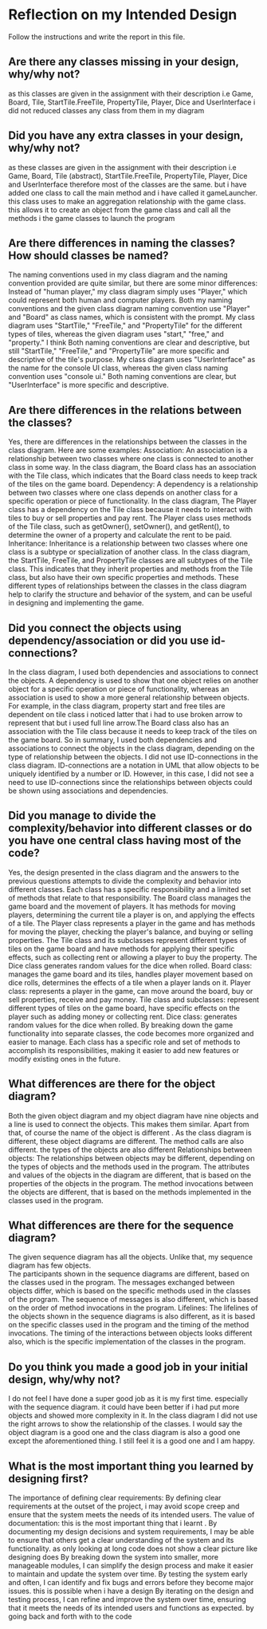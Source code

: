# Reflection on my Intended Design
Follow the instructions and write the report in this file.
## Are there any classes missing in your design, why/why not?
as this classes are given in the assignment with their description i.e Game, Board, Tile, StartTile.FreeTile, PropertyTile, Player, Dice and UserInterface i did not reduced classes any class from them in my diagram 
## Did you have any extra classes in your design, why/why not?
as these classes are given in the assignment with their description i.e Game, Board, Tile (abstract), StartTile.FreeTile, PropertyTile, Player, Dice and UserInterface therefore most of the classes are the same. but i have added one class to call the main method and i have called it gameLauncher. this class uses to make an aggregation relationship with the game class. this allows it to create an object from the game class and call all the  methods i the game classes to launch the program
## Are there differences in naming the classes? How should classes be named?
The naming conventions used in my class diagram and the naming convention provided are quite similar, but there are some minor differences:
Instead of "human player," my class diagram simply uses "Player," which could represent both human and computer players.
Both my naming conventions and the given class diagram naming convention use "Player" and "Board" as class names, which is consistent with the prompt.
My class diagram uses "StartTile," "FreeTile," and "PropertyTile" for the different types of tiles, whereas the given diagram uses "start," "free," and "property." I think Both naming conventions are clear and descriptive, but still "StartTile," "FreeTile," and "PropertyTile" are more specific and descriptive of the tile's purpose.
My class diagram uses "UserInterface" as the name for the console UI class, whereas the given class naming convention uses "console ui." Both naming conventions are clear, but "UserInterface" is more specific and descriptive.
## Are there differences in the relations between the classes?
Yes, there are differences in the relationships between the classes in the class diagram. Here are some examples: 
Association: An association is a relationship between two classes where one class is connected to another class in some way. In the class diagram, the Board class has an association with the Tile class, which indicates that the Board class needs to keep track of the tiles on the game board. 
Dependency: A dependency is a relationship between two classes where one class depends on another class for a specific operation or piece of functionality. In the class diagram, The Player class has a dependency on the Tile class because it needs to interact with tiles to buy or sell properties and pay rent. The Player class uses methods of the Tile class, such as getOwner(), setOwner(), and getRent(), to determine the owner of a property and calculate the rent to be paid.
Inheritance: Inheritance is a relationship between two classes where one class is a subtype or specialization of another class. In the class diagram, the StartTile, FreeTile, and PropertyTile classes are all subtypes of the Tile class. This indicates that they inherit properties and methods from the Tile class, but also have their own specific properties and methods.
These different types of relationships between the classes in the class diagram help to clarify the structure and behavior of the system, and can be useful in designing and implementing the game.
## Did you connect the objects using dependency/association or did you use id-connections?
In the class diagram, I used both dependencies and associations to connect the objects. A dependency is used to show that one object relies on another object for a specific operation or piece of functionality, whereas an association is used to show a more general relationship between objects.
For example, in the class diagram, property start and free tiles are dependent on tile class i noticed latter that i had to use broken arrow to represent that but i used full line arrow.The Board class also has an association with the Tile class because it needs to keep track of the tiles on the game board.
So in summary, I used both dependencies and associations to connect the objects in the class diagram, depending on the type of relationship between the objects.
I did not use ID-connections in the class diagram. ID-connections are a notation in UML that allow objects to be uniquely identified by a number or ID. However, in this case, I did not see a need to use ID-connections since the relationships between objects could be shown using associations and dependencies.


## Did you manage to divide the complexity/behavior into different classes or do you have one central class having most of the code?
Yes, the design presented in the class diagram and the answers to the previous questions attempts to divide the complexity and behavior into different classes. Each class has a specific responsibility and a limited set of methods that relate to that responsibility.
The Board class manages the game board and the movement of players. It has methods for moving players, determining the current tile a player is on, and applying the effects of a tile.
The Player class represents a player in the game and has methods for moving the player, checking the player's balance, and buying or selling properties.
The Tile class and its subclasses represent different types of tiles on the game board and have methods for applying their specific effects, such as collecting rent or allowing a player to buy the property.
The Dice class generates random values for the dice when rolled.
Board class: manages the game board and its tiles, handles player movement based on dice rolls, determines the effects of a tile when a player lands on it.
Player class: represents a player in the game, can move around the board, buy or sell properties, receive and pay money.
Tile class and subclasses: represent different types of tiles on the game board, have specific effects on the player such as adding money or collecting rent.
Dice class: generates random values for the dice when rolled.
By breaking down the game functionality into separate classes, the code becomes more organized and easier to manage. Each class has a specific role and set of methods to accomplish its responsibilities, making it easier to add new features or modify existing ones in the future.

## What differences are there for the object diagram?
Both the given object diagram and my object diagram have nine objects and a line is used to connect the objects. This makes them similar. Apart from that, of course the name of the object is different . As the class diagram is different, these object diagrams are different. The method calls are also different. the types of the objects are also different 
Relationships between objects: The relationships between objects may be different, depending on the types of objects and the methods used in the program.
The attributes and values of the objects in the diagram are different, that is based on the properties of the objects in the program.
The method invocations between the objects are different, that is based on the methods implemented in the classes used in the program.
## What differences are there for the sequence diagram?
The given sequence diagram has all the objects. Unlike that, my sequence diagram has few objects.  
The participants shown in the sequence diagrams are different, based on the classes used in the program. 
The messages exchanged between objects differ, which is based on the specific methods used in the classes of the program. The sequence of messages is also different, which is based on the order of method invocations in the program.
Lifelines: The lifelines of the objects shown in the sequence diagrams is also different, as it is based on the specific classes used in the program and the timing of the method invocations.
The timing of the interactions between objects looks different also, which is the specific implementation of the classes in the program.
## Do you think you made a good job in your initial design, why/why not?
I do not feel I have done a super good job as it is my first time. especially with the sequence diagram. it could have been better if i had put more objects and showed more complexity in it.  In the class diagram I did not use the right arrows to show the relationship of the classes. I would say the object diagram is a good one and the class diagram is also a good one except the aforementioned thing. I still feel it is a good one and I am happy. 
## What is the most important thing you learned by designing first?
The importance of defining clear requirements: By defining clear requirements at the outset of the project, i may  avoid scope creep and ensure that the system meets the needs of its intended users.
The value of documentation: this is the most important thing that i learnt . By documenting my design decisions and system requirements, I may be able to ensure that others get a clear understanding of the system and its functionality. as only looking at long code does not show a clear picture like designing does 
By breaking down the system into smaller, more manageable modules, I can simplify the design process and make it easier to maintain and update the system over time.
By testing the system early and often, I can identify and fix bugs and errors before they become major issues. this is possible when i have a design 
By iterating on the design and testing process, I can refine and improve the system over time, ensuring that it meets the needs of its intended users and functions as expected. by going back and forth with to the code